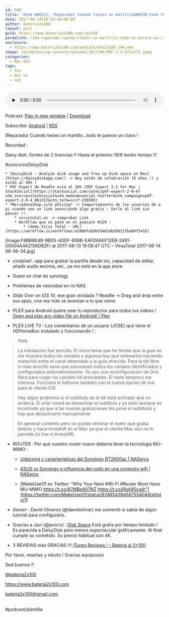 ```yaml
---
id: 548
title: '#144 &#8211; (Reparado) Cuando tienes un martillo&#8230;todo te parece un clavo !'
date: 2017-06-14T10:54:16+00:00
author: bateria2x100
layout: post
guid: https://www.bateria2x100.com/?p=548
permalink: /144-reparado-cuando-tienes-un-martillo-todo-te-parece-un-clavo/
enclosure:
  - https://www.bateria2x100.com/podcast/Bat2x100_144.m4a
image: /wordpress/wp-content/uploads/2017/06/PDF-1-3-672x372.jpeg
categories:
  - Mac OSX
tags:
  - Ios
  - mac os
  - nas
---
```

<div class="powerpress_player" id="powerpress_player_5993">
  <audio class="wp-audio-shortcode" id="audio-548-146" preload="none" style="width: 100%;" controls="controls"><source type="audio/mpeg" src="https://www.bateria2x100.com/podcast/Bat2x100_144.m4a?_=146" /><a href="https://www.bateria2x100.com/podcast/Bat2x100_144.m4a">https://www.bateria2x100.com/podcast/Bat2x100_144.m4a</a></audio>
</div>

<p class="powerpress_links powerpress_links_m4a">
  Podcast: <a href="https://www.bateria2x100.com/podcast/Bat2x100_144.m4a" class="powerpress_link_pinw" target="_blank" title="Play in new window" onclick="return powerpress_pinw('https://www.bateria2x100.com/?powerpress_pinw=548-podcast');" rel="nofollow">Play in new window</a> | <a href="https://www.bateria2x100.com/podcast/Bat2x100_144.m4a" class="powerpress_link_d" title="Download" rel="nofollow" download="Bat2x100_144.m4a">Download</a>
</p>

<p class="powerpress_links powerpress_subscribe_links">
  Subscribe: <a href="https://subscribeonandroid.com/www.bateria2x100.com/feed/podcast/" class="powerpress_link_subscribe powerpress_link_subscribe_android" title="Subscribe on Android" rel="nofollow">Android</a> | <a href="https://www.bateria2x100.com/feed/podcast/" class="powerpress_link_subscribe powerpress_link_subscribe_rss" title="Subscribe via RSS" rel="nofollow">RSS</a>
</p>

(Reparado) Cuando tienes un martillo&#8230;todo te parece un clavo !

Recordad :

Daisy disk: Sorteo de 2 licencias !! Hasta el próximo 16/6 tenéis tiempo !!!
  
_#concursoDaisyDisk_

    * [DaisyDisk - Analyze disk usage and free up disk space on Mac](https://daisydiskapp.com/) -> Hoy están de celebración (8 años !) y están al 50% ! 
    * PDF Expert de Readle está al 50% [PDF Expert 2.2 for Mac | StackSocial](https://stacksocial.com/sales/pdf-expert-2-0-4?utm_source=stacksocial&utm_medium=social-twitter&utm_campaign=pdf-expert-2-0-4_061317&utm_term=scsf-236595)
    * *Mercadonashop.site phising* -> Comportamiento de los usuarios de a pi cuando ven un link anunciando algo gratis : Darle al link sin pensar !! 
        * virustotal.es -> comprobar Link
        * WorkFlow que os pasé en el podcast #129 :
            * [demo_Virus Total - URL](https://workflow.is/workflows/e206bfab9b554814b26621fba04f5416)
    

[image:F8BB6E48-9BD5-40DF-859B-EAFD6AEF12EB-2491-00004A4A2156D82F/ at 2017-06-13 19:58:47 UTC &#8211; VirusTotal 2017-06-14 06-36-34.jpg]

  * _coolpixel_ : app para grabar la pantlla desde ios, capacidad de editar, añadir audio encima, etc&#8230;ya mo está en la app store. 
  * Guest en chat de synology

  * Problemas de velocidad en mi NAS

  * _Slide Over en IOS 10_, ese gran olvidado ? Readlle -> Drag and drop entre sus apps, una vez más se avanzan a lo que viene.

  * _PLEX_ para Android quiere seer tu reproductor para todos tus videos ! [Open and play any video file on Android! | Plex](https://www.plex.tv/blog/open-play-video-file-android/?utm_source=Plex&utm_medium=email&utm_content=learn_more_button&utm_campaign=Local+Playback+June+2017)

  * PLEX LIVE TV : Los comentarios de un usuario (JOSE) que tiene el HDHomeRun instalado y funcionando ! :

> Hola
> 
> La instalación fue sencilla. El único tema que he tenido que la guía no me muestra todos los canales y algunos hay que rellenarlos haciendo matachín entre el canal detectado y la guía ofrecida. Para la tdt libre lo más sencillo sería que estuviesen todos los canales identificados y configurados automáticamente. Yo uso una reconfiguracion de Ono fibra para coger los canales hd principales. El resto tampoco me interesa. Funciona el hdhome también con la nueva opción de live para el cliente iOS
> 
> Hay algún problema si el subtítulo de la tdt está activado que no arranca. El orlar round es desactivar el subtítulo y ya está (aunque es incomodo ya que a las nuevas grabaciones les pone el subtítulo) y hay que desactivarlo manualmente
> 
> En general contento pero no puedo eliminar el eyetv que graba directo y hace timeshift en el Mac ya que el cliente Mac aún no lo permite (ni live ni timeshift)

  * _ROUTER_ : Por qué vuestro router nuevo debería tener la tecnología MU-MIMO :
          
    * [Unboxing y características del Synology RT2600ac | NASeros](https://naseros.com/2017/01/12/unboxing-y-caracteristicas-del-synology-rt2600ac/)
          
    * [ASUS vs Synology e influencia del ruido en una conexión wifi | NASeros](https://naseros.com/2017/06/08/asus-vs-synology-e-influencia-del-ruido-en-una-conexion-wifi/)
          
    * [MakeUseOf en Twitter: “Why Your Next #Wi-Fi #Router Must Have MU-MIMO https://t.co/87MBeA07NZ https://t.co/I6sk95cadr”](https://twitter.com/MakeUseOf/status/874854384567554049/photo/1)
  * _Sonarr_ : David Oliveros (@davidolimar) me comentó si sabía de algún tutorial para configurarlo. 
  * Gracias a Javi (@javiciv) : [Disk Space](https://itunes.apple.com/us/app/disk-space/id603688030?mt=12) Está gratis por tiempo limitado ! Es parecida a DaisyDisk pero menos espectacular gráficamente. Al final cumple su cometido. Su precio habitual son 4€.
  * 3 REVIEWS más GRACIAS !!! [iTunes Reviews ! &#8211; Batería al 2&#215;100](https://www.bateria2x100.com/itunes-reviews/)

Por favor, reseñas y retuits ! Gracias equipoooo

Sed buenos !!

[@bateria2x100](https://Twitter.com/bateria2x100)
  
<https://www.bateria2x100.com>
  
<bateria2x100@gmail.com>

<table>
  <tr />
  
  <tr />
</table>

#podcast/plantilla

<table>
  <tr />
  
  <tr />
</table>